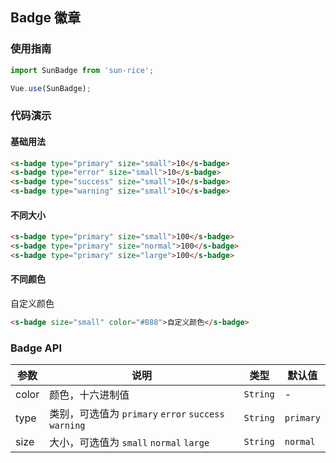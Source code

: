 ## Badge 徽章

### 使用指南
``` javascript
import SunBadge from 'sun-rice';

Vue.use(SunBadge);
```

### 代码演示

#### 基础用法

```html
<s-badge type="primary" size="small">10</s-badge>
<s-badge type="error" size="small">10</s-badge>
<s-badge type="success" size="small">10</s-badge>
<s-badge type="warning" size="small">10</s-badge>
```

#### 不同大小

```html
<s-badge type="primary" size="small">100</s-badge>
<s-badge type="primary" size="normal">100</s-badge>
<s-badge type="primary" size="large">100</s-badge>
```

#### 不同颜色

自定义颜色

```html
<s-badge size="small" color="#888">自定义颜色</s-badge>
```


### Badge API
| 参数 | 说明 | 类型 | 默认值 |
|-----------|-----------|-----------|-------------|
| color | 颜色，十六进制值 | `String` | - |
| type | 类别，可选值为 `primary` `error` `success` `warning` | `String` | `primary` |
| size | 大小，可选值为 `small` `normal` `large` | `String` | `normal` |
